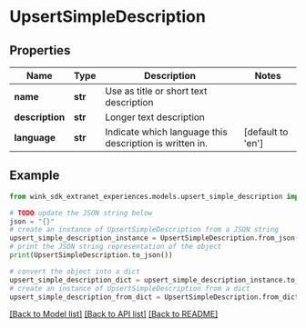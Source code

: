 # UpsertSimpleDescription


## Properties

Name | Type | Description | Notes
------------ | ------------- | ------------- | -------------
**name** | **str** | Use as title or short text description | 
**description** | **str** | Longer text description | 
**language** | **str** | Indicate which language this description is written in. | [default to 'en']

## Example

```python
from wink_sdk_extranet_experiences.models.upsert_simple_description import UpsertSimpleDescription

# TODO update the JSON string below
json = "{}"
# create an instance of UpsertSimpleDescription from a JSON string
upsert_simple_description_instance = UpsertSimpleDescription.from_json(json)
# print the JSON string representation of the object
print(UpsertSimpleDescription.to_json())

# convert the object into a dict
upsert_simple_description_dict = upsert_simple_description_instance.to_dict()
# create an instance of UpsertSimpleDescription from a dict
upsert_simple_description_from_dict = UpsertSimpleDescription.from_dict(upsert_simple_description_dict)
```
[[Back to Model list]](../README.md#documentation-for-models) [[Back to API list]](../README.md#documentation-for-api-endpoints) [[Back to README]](../README.md)


